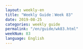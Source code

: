 ```yaml
---
layout: weekly-en
title: "Weekly Guide：Week 83"
date: 2019-08-25
categories: weekly guide
permalink: "/en/guide/wk83.html"
weekNum: 83
language: English
---
```

